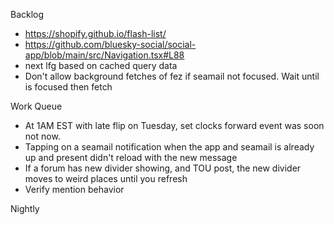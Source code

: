 Backlog
* https://shopify.github.io/flash-list/
* https://github.com/bluesky-social/social-app/blob/main/src/Navigation.tsx#L88
* next lfg based on cached query data
* Don't allow background fetches of fez if seamail not focused. Wait until is focused then fetch


Work Queue
* At 1AM EST with late flip on Tuesday, set clocks forward event was soon not now.
* Tapping on a seamail notification when the app and seamail is already up and present didn't reload with the new message
* If a forum has new divider showing, and TOU post, the new divider moves to weird places until you refresh
* Verify mention behavior

Nightly
